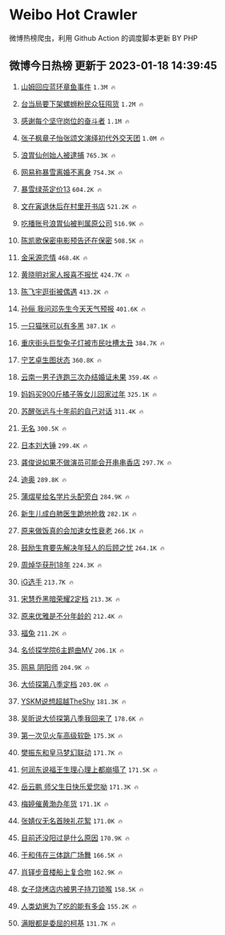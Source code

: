 # Weibo Hot Crawler 



微博热榜爬虫，利用 Github Action 的调度脚本更新 BY PHP 


## 微博今日热榜 更新于 2023-01-18 14:39:45 
1. [山姆回应蓝环章鱼事件](https://s.weibo.com/weibo?q=%23%E5%B1%B1%E5%A7%86%E5%9B%9E%E5%BA%94%E8%93%9D%E7%8E%AF%E7%AB%A0%E9%B1%BC%E4%BA%8B%E4%BB%B6%23&t=31&band_rank=1&Refer=top) `1.3M 🔥` 

1. [台当局要下架螺蛳粉民众狂囤货](https://s.weibo.com/weibo?q=%23%E5%8F%B0%E5%BD%93%E5%B1%80%E8%A6%81%E4%B8%8B%E6%9E%B6%E8%9E%BA%E8%9B%B3%E7%B2%89%E6%B0%91%E4%BC%97%E7%8B%82%E5%9B%A4%E8%B4%A7%23&t=31&band_rank=2&Refer=top) `1.2M 🔥` 

1. [感谢每个坚守岗位的奋斗者](https://s.weibo.com/weibo?q=%23%E6%84%9F%E8%B0%A2%E6%AF%8F%E4%B8%AA%E5%9D%9A%E5%AE%88%E5%B2%97%E4%BD%8D%E7%9A%84%E5%A5%8B%E6%96%97%E8%80%85%23&t=31&band_rank=3&Refer=top) `1.1M 🔥` 

1. [张子枫章子怡张颂文演绎初代外交天团](https://s.weibo.com/weibo?q=%23%E5%BC%A0%E5%AD%90%E6%9E%AB%E7%AB%A0%E5%AD%90%E6%80%A1%E5%BC%A0%E9%A2%82%E6%96%87%E6%BC%94%E7%BB%8E%E5%88%9D%E4%BB%A3%E5%A4%96%E4%BA%A4%E5%A4%A9%E5%9B%A2%23&t=31&band_rank=4&Refer=top) `1.0M 🔥` 

1. [浪胃仙创始人被逮捕](https://s.weibo.com/weibo?q=%23%E6%B5%AA%E8%83%83%E4%BB%99%E5%88%9B%E5%A7%8B%E4%BA%BA%E8%A2%AB%E9%80%AE%E6%8D%95%23&t=31&band_rank=5&Refer=top) `765.3K 🔥` 

1. [网易称暴雪离婚不离身](https://s.weibo.com/weibo?q=%23%E7%BD%91%E6%98%93%E7%A7%B0%E6%9A%B4%E9%9B%AA%E7%A6%BB%E5%A9%9A%E4%B8%8D%E7%A6%BB%E8%BA%AB%23&t=31&band_rank=6&Refer=top) `754.3K 🔥` 

1. [暴雪绿茶定价13](https://s.weibo.com/weibo?q=%23%E6%9A%B4%E9%9B%AA%E7%BB%BF%E8%8C%B6%E5%AE%9A%E4%BB%B713%23&t=31&band_rank=7&Refer=top) `604.2K 🔥` 

1. [文在寅退休后在村里开书店](https://s.weibo.com/weibo?q=%23%E6%96%87%E5%9C%A8%E5%AF%85%E9%80%80%E4%BC%91%E5%90%8E%E5%9C%A8%E6%9D%91%E9%87%8C%E5%BC%80%E4%B9%A6%E5%BA%97%23&t=31&band_rank=8&Refer=top) `521.2K 🔥` 

1. [吃播账号浪胃仙被判属原公司](https://s.weibo.com/weibo?q=%23%E5%90%83%E6%92%AD%E8%B4%A6%E5%8F%B7%E6%B5%AA%E8%83%83%E4%BB%99%E8%A2%AB%E5%88%A4%E5%B1%9E%E5%8E%9F%E5%85%AC%E5%8F%B8%23&t=31&band_rank=9&Refer=top) `516.9K 🔥` 

1. [陈凯歌保密电影预告还在保密](https://s.weibo.com/weibo?q=%23%E9%99%88%E5%87%AF%E6%AD%8C%E4%BF%9D%E5%AF%86%E7%94%B5%E5%BD%B1%E9%A2%84%E5%91%8A%E8%BF%98%E5%9C%A8%E4%BF%9D%E5%AF%86%23&t=31&band_rank=10&Refer=top) `508.5K 🔥` 

1. [金采源恋情](https://s.weibo.com/weibo?q=%23%E9%87%91%E9%87%87%E6%BA%90%E6%81%8B%E6%83%85%23&t=31&band_rank=11&Refer=top) `468.4K 🔥` 

1. [黄晓明对家人报喜不报忧](https://s.weibo.com/weibo?q=%23%E9%BB%84%E6%99%93%E6%98%8E%E5%AF%B9%E5%AE%B6%E4%BA%BA%E6%8A%A5%E5%96%9C%E4%B8%8D%E6%8A%A5%E5%BF%A7%23&t=31&band_rank=12&Refer=top) `424.7K 🔥` 

1. [陈飞宇逛街被偶遇](https://s.weibo.com/weibo?q=%23%E9%99%88%E9%A3%9E%E5%AE%87%E9%80%9B%E8%A1%97%E8%A2%AB%E5%81%B6%E9%81%87%23&t=31&band_rank=13&Refer=top) `413.2K 🔥` 

1. [孙俪 我问邓先生今天天气预报](https://s.weibo.com/weibo?q=%E5%AD%99%E4%BF%AA%20%E6%88%91%E9%97%AE%E9%82%93%E5%85%88%E7%94%9F%E4%BB%8A%E5%A4%A9%E5%A4%A9%E6%B0%94%E9%A2%84%E6%8A%A5&t=31&band_rank=14&Refer=top) `401.6K 🔥` 

1. [一只猫咪可以有多黑](https://s.weibo.com/weibo?q=%23%E4%B8%80%E5%8F%AA%E7%8C%AB%E5%92%AA%E5%8F%AF%E4%BB%A5%E6%9C%89%E5%A4%9A%E9%BB%91%23&t=31&band_rank=15&Refer=top) `387.1K 🔥` 

1. [重庆街头巨型兔子灯被市民吐槽太丑](https://s.weibo.com/weibo?q=%23%E9%87%8D%E5%BA%86%E8%A1%97%E5%A4%B4%E5%B7%A8%E5%9E%8B%E5%85%94%E5%AD%90%E7%81%AF%E8%A2%AB%E5%B8%82%E6%B0%91%E5%90%90%E6%A7%BD%E5%A4%AA%E4%B8%91%23&t=31&band_rank=16&Refer=top) `384.7K 🔥` 

1. [宁艺卓生图状态](https://s.weibo.com/weibo?q=%23%E5%AE%81%E8%89%BA%E5%8D%93%E7%94%9F%E5%9B%BE%E7%8A%B6%E6%80%81%23&t=31&band_rank=17&Refer=top) `360.8K 🔥` 

1. [云南一男子连跑三次办结婚证未果](https://s.weibo.com/weibo?q=%23%E4%BA%91%E5%8D%97%E4%B8%80%E7%94%B7%E5%AD%90%E8%BF%9E%E8%B7%91%E4%B8%89%E6%AC%A1%E5%8A%9E%E7%BB%93%E5%A9%9A%E8%AF%81%E6%9C%AA%E6%9E%9C%23&t=31&band_rank=18&Refer=top) `359.4K 🔥` 

1. [妈妈买900斤橘子等女儿回家过年](https://s.weibo.com/weibo?q=%23%E5%A6%88%E5%A6%88%E4%B9%B0900%E6%96%A4%E6%A9%98%E5%AD%90%E7%AD%89%E5%A5%B3%E5%84%BF%E5%9B%9E%E5%AE%B6%E8%BF%87%E5%B9%B4%23&t=31&band_rank=19&Refer=top) `325.1K 🔥` 

1. [苏醒张远与十年前的自己对话](https://s.weibo.com/weibo?q=%23%E8%8B%8F%E9%86%92%E5%BC%A0%E8%BF%9C%E4%B8%8E%E5%8D%81%E5%B9%B4%E5%89%8D%E7%9A%84%E8%87%AA%E5%B7%B1%E5%AF%B9%E8%AF%9D%23&t=31&band_rank=20&Refer=top) `311.4K 🔥` 

1. [无名](https://s.weibo.com/weibo?q=%E6%97%A0%E5%90%8D&t=31&band_rank=21&Refer=top) `300.5K 🔥` 

1. [日本刘大锤](https://s.weibo.com/weibo?q=%E6%97%A5%E6%9C%AC%E5%88%98%E5%A4%A7%E9%94%A4&t=31&band_rank=22&Refer=top) `299.4K 🔥` 

1. [龚俊说如果不做演员可能会开串串香店](https://s.weibo.com/weibo?q=%23%E9%BE%9A%E4%BF%8A%E8%AF%B4%E5%A6%82%E6%9E%9C%E4%B8%8D%E5%81%9A%E6%BC%94%E5%91%98%E5%8F%AF%E8%83%BD%E4%BC%9A%E5%BC%80%E4%B8%B2%E4%B8%B2%E9%A6%99%E5%BA%97%23&t=31&band_rank=23&Refer=top) `297.7K 🔥` 

1. [迪奥](https://s.weibo.com/weibo?q=%23%E8%BF%AA%E5%A5%A5%23&t=31&band_rank=24&Refer=top) `289.8K 🔥` 

1. [蒲熠星给名学片头配旁白](https://s.weibo.com/weibo?q=%23%E8%92%B2%E7%86%A0%E6%98%9F%E7%BB%99%E5%90%8D%E5%AD%A6%E7%89%87%E5%A4%B4%E9%85%8D%E6%97%81%E7%99%BD%23&t=31&band_rank=25&Refer=top) `284.9K 🔥` 

1. [新生儿成白肺医生跪地抢救](https://s.weibo.com/weibo?q=%23%E6%96%B0%E7%94%9F%E5%84%BF%E6%88%90%E7%99%BD%E8%82%BA%E5%8C%BB%E7%94%9F%E8%B7%AA%E5%9C%B0%E6%8A%A2%E6%95%91%23&t=31&band_rank=26&Refer=top) `282.1K 🔥` 

1. [原来做饭真的会加速女性衰老](https://s.weibo.com/weibo?q=%23%E5%8E%9F%E6%9D%A5%E5%81%9A%E9%A5%AD%E7%9C%9F%E7%9A%84%E4%BC%9A%E5%8A%A0%E9%80%9F%E5%A5%B3%E6%80%A7%E8%A1%B0%E8%80%81%23&t=31&band_rank=27&Refer=top) `266.1K 🔥` 

1. [鼓励生育要先解决年轻人的后顾之忧](https://s.weibo.com/weibo?q=%23%E9%BC%93%E5%8A%B1%E7%94%9F%E8%82%B2%E8%A6%81%E5%85%88%E8%A7%A3%E5%86%B3%E5%B9%B4%E8%BD%BB%E4%BA%BA%E7%9A%84%E5%90%8E%E9%A1%BE%E4%B9%8B%E5%BF%A7%23&t=31&band_rank=28&Refer=top) `264.1K 🔥` 

1. [周焯华获刑18年](https://s.weibo.com/weibo?q=%23%E5%91%A8%E7%84%AF%E5%8D%8E%E8%8E%B7%E5%88%9118%E5%B9%B4%23&t=31&band_rank=29&Refer=top) `224.3K 🔥` 

1. [iG选手](https://s.weibo.com/weibo?q=iG%E9%80%89%E6%89%8B&t=31&band_rank=30&Refer=top) `213.7K 🔥` 

1. [宋慧乔黑暗荣耀2定档](https://s.weibo.com/weibo?q=%23%E5%AE%8B%E6%85%A7%E4%B9%94%E9%BB%91%E6%9A%97%E8%8D%A3%E8%80%802%E5%AE%9A%E6%A1%A3%23&t=31&band_rank=31&Refer=top) `213.3K 🔥` 

1. [原来优雅是不分年龄的](https://s.weibo.com/weibo?q=%23%E5%8E%9F%E6%9D%A5%E4%BC%98%E9%9B%85%E6%98%AF%E4%B8%8D%E5%88%86%E5%B9%B4%E9%BE%84%E7%9A%84%23&t=31&band_rank=32&Refer=top) `212.4K 🔥` 

1. [福兔](https://s.weibo.com/weibo?q=%23%E7%A6%8F%E5%85%94%23&t=31&band_rank=33&Refer=top) `211.2K 🔥` 

1. [名侦探学院6主题曲MV](https://s.weibo.com/weibo?q=%23%E5%90%8D%E4%BE%A6%E6%8E%A2%E5%AD%A6%E9%99%A26%E4%B8%BB%E9%A2%98%E6%9B%B2MV%23&t=31&band_rank=34&Refer=top) `206.1K 🔥` 

1. [网易 阴阳师](https://s.weibo.com/weibo?q=%E7%BD%91%E6%98%93%20%E9%98%B4%E9%98%B3%E5%B8%88&t=31&band_rank=35&Refer=top) `204.9K 🔥` 

1. [大侦探第八季定档](https://s.weibo.com/weibo?q=%23%E5%A4%A7%E4%BE%A6%E6%8E%A2%E7%AC%AC%E5%85%AB%E5%AD%A3%E5%AE%9A%E6%A1%A3%23&t=31&band_rank=36&Refer=top) `203.0K 🔥` 

1. [YSKM说想超越TheShy](https://s.weibo.com/weibo?q=%23YSKM%E8%AF%B4%E6%83%B3%E8%B6%85%E8%B6%8ATheShy%23&t=31&band_rank=37&Refer=top) `181.3K 🔥` 

1. [吴昕说大侦探第八季我回来了](https://s.weibo.com/weibo?q=%23%E5%90%B4%E6%98%95%E8%AF%B4%E5%A4%A7%E4%BE%A6%E6%8E%A2%E7%AC%AC%E5%85%AB%E5%AD%A3%E6%88%91%E5%9B%9E%E6%9D%A5%E4%BA%86%23&t=31&band_rank=38&Refer=top) `178.6K 🔥` 

1. [第一次见火车高级软卧](https://s.weibo.com/weibo?q=%23%E7%AC%AC%E4%B8%80%E6%AC%A1%E8%A7%81%E7%81%AB%E8%BD%A6%E9%AB%98%E7%BA%A7%E8%BD%AF%E5%8D%A7%23&t=31&band_rank=39&Refer=top) `175.3K 🔥` 

1. [樊振东和皇马梦幻联动](https://s.weibo.com/weibo?q=%23%E6%A8%8A%E6%8C%AF%E4%B8%9C%E5%92%8C%E7%9A%87%E9%A9%AC%E6%A2%A6%E5%B9%BB%E8%81%94%E5%8A%A8%23&t=31&band_rank=40&Refer=top) `171.7K 🔥` 

1. [何润东说福王生理心理上都崩塌了](https://s.weibo.com/weibo?q=%23%E4%BD%95%E6%B6%A6%E4%B8%9C%E8%AF%B4%E7%A6%8F%E7%8E%8B%E7%94%9F%E7%90%86%E5%BF%83%E7%90%86%E4%B8%8A%E9%83%BD%E5%B4%A9%E5%A1%8C%E4%BA%86%23&t=31&band_rank=41&Refer=top) `171.5K 🔥` 

1. [岳云鹏 师父生日快乐爱您呦](https://s.weibo.com/weibo?q=%E5%B2%B3%E4%BA%91%E9%B9%8F%20%E5%B8%88%E7%88%B6%E7%94%9F%E6%97%A5%E5%BF%AB%E4%B9%90%E7%88%B1%E6%82%A8%E5%91%A6&t=31&band_rank=42&Refer=top) `171.3K 🔥` 

1. [梅婷催黄渤办年货](https://s.weibo.com/weibo?q=%23%E6%A2%85%E5%A9%B7%E5%82%AC%E9%BB%84%E6%B8%A4%E5%8A%9E%E5%B9%B4%E8%B4%A7%23&t=31&band_rank=43&Refer=top) `171.1K 🔥` 

1. [张婧仪无名首映礼花絮](https://s.weibo.com/weibo?q=%23%E5%BC%A0%E5%A9%A7%E4%BB%AA%E6%97%A0%E5%90%8D%E9%A6%96%E6%98%A0%E7%A4%BC%E8%8A%B1%E7%B5%AE%23&t=31&band_rank=44&Refer=top) `171.0K 🔥` 

1. [目前还没阳过是什么原因](https://s.weibo.com/weibo?q=%23%E7%9B%AE%E5%89%8D%E8%BF%98%E6%B2%A1%E9%98%B3%E8%BF%87%E6%98%AF%E4%BB%80%E4%B9%88%E5%8E%9F%E5%9B%A0%23&t=31&band_rank=45&Refer=top) `170.9K 🔥` 

1. [于和伟在三体跳广场舞](https://s.weibo.com/weibo?q=%23%E4%BA%8E%E5%92%8C%E4%BC%9F%E5%9C%A8%E4%B8%89%E4%BD%93%E8%B7%B3%E5%B9%BF%E5%9C%BA%E8%88%9E%23&t=31&band_rank=46&Refer=top) `166.5K 🔥` 

1. [肖铎步音楼船上复合吻](https://s.weibo.com/weibo?q=%23%E8%82%96%E9%93%8E%E6%AD%A5%E9%9F%B3%E6%A5%BC%E8%88%B9%E4%B8%8A%E5%A4%8D%E5%90%88%E5%90%BB%23&t=31&band_rank=47&Refer=top) `162.9K 🔥` 

1. [女子烧烤店内被男子持刀锁喉](https://s.weibo.com/weibo?q=%23%E5%A5%B3%E5%AD%90%E7%83%A7%E7%83%A4%E5%BA%97%E5%86%85%E8%A2%AB%E7%94%B7%E5%AD%90%E6%8C%81%E5%88%80%E9%94%81%E5%96%89%23&t=31&band_rank=48&Refer=top) `158.5K 🔥` 

1. [人类幼崽为了吃的能有多会](https://s.weibo.com/weibo?q=%23%E4%BA%BA%E7%B1%BB%E5%B9%BC%E5%B4%BD%E4%B8%BA%E4%BA%86%E5%90%83%E7%9A%84%E8%83%BD%E6%9C%89%E5%A4%9A%E4%BC%9A%23&t=31&band_rank=49&Refer=top) `155.2K 🔥` 

1. [满眼都是委屈的柯基](https://s.weibo.com/weibo?q=%23%E6%BB%A1%E7%9C%BC%E9%83%BD%E6%98%AF%E5%A7%94%E5%B1%88%E7%9A%84%E6%9F%AF%E5%9F%BA%23&t=31&band_rank=50&Refer=top) `131.7K 🔥` 

